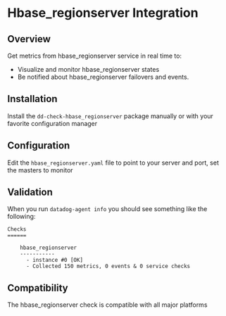 # Hbase_regionserver Integration

## Overview

Get metrics from hbase_regionserver service in real time to:

* Visualize and monitor hbase_regionserver states
* Be notified about hbase_regionserver failovers and events.

## Installation

Install the `dd-check-hbase_regionserver` package manually or with your favorite configuration manager

## Configuration

Edit the `hbase_regionserver.yaml` file to point to your server and port, set the masters to monitor

## Validation

When you run `datadog-agent info` you should see something like the following:

    Checks
    ======

        hbase_regionserver
        -----------
          - instance #0 [OK]
          - Collected 150 metrics, 0 events & 0 service checks

## Compatibility

The hbase_regionserver check is compatible with all major platforms
